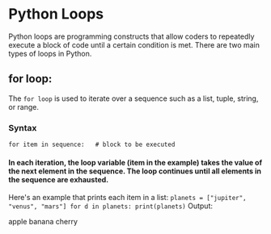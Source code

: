 # Python Loops
Python loops are programming constructs that allow coders to repeatedly execute a block of code until a certain condition is met. 
There are two main types of loops in Python.


## for loop:
The ` for loop ` is used to iterate over a sequence such as a list, tuple, string, or range. 

### Syntax
`
for item in sequence:  
    # block to be executed
`  

#### In each iteration, the loop variable (item in the example) takes the value of the next element in the sequence. The loop continues until all elements in the sequence are exhausted.

Here's an example that prints each item in a list:
`
planets = ["jupiter", "venus", "mars"]
for d in planets:
    print(planets)
`
Output:

apple
banana
cherry
